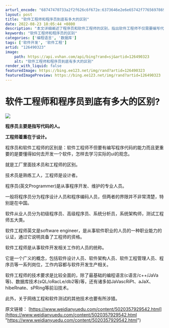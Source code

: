 ```yaml
---
arturl_encode: "68747470733a2f2f626c6f672e:6373646e2e6e65742f77656978696e5f34353730373631302f:61727469636c652f64657461696c732f313236343930333233"
layout: post
title: "软件工程师和程序员到底有多大的区别"
date: 2022-08-23 18:05:44 +0800
description: "本文详细阐述了程序员和软件工程师的区别，指出软件工程师不仅需要编写代码，更需具备软件开发的整体视野，"
keywords: "软件工程师和程序员的区别"
categories: ['编程语言', '数据库']
tags: ['软件开发', '软件工程']
artid: "126490323"
image:
    path: https://api.vvhan.com/api/bing?rand=sj&artid=126490323
    alt: "软件工程师和程序员到底有多大的区别"
render_with_liquid: false
featuredImage: https://bing.ee123.net/img/rand?artid=126490323
featuredImagePreview: https://bing.ee123.net/img/rand?artid=126490323
---
```


# 软件工程师和程序员到底有多大的区别?

![](https://i-blog.csdnimg.cn/blog_migrate/108de0cbf59e63ecfa8f9e5387fdbbdb.jpeg)

**程序员主要是指写代码的人。**

**工程师着重在于设计。**

程序员和软件工程师的区别是：软件工程师不但要有编写程序代码的能力而且更重要的是要懂得如何去开发一个软件，怎样去学习实际的ui的观念。

就是工厂里面技术员和工程师的区别。

技术员是熟练工人，工程师是设计者。

程序员(英文Programmer)是从事程序开发、维护的专业人员。

一般将程序员分为程序设计人员和程序编码人员，但两者的界限并不非常清楚，特别是在中国。

软件从业人员分为初级程序员、高级程序员、系统分析员，系统架构师，测试工程师五大类。

软件工程师英文是software engineer，是从事软件职业的人员的一种职业能力的认证，通过它说明具备了工程师的资格。

软件工程师是从事软件开发相关工作的人员的统称。

它是一个广义的概念，包括软件设计人员、软件架构人员、软件工程管理人员、程序员等一系列岗位，工作内容都与软件开发生产相关。

软件工程师的技术要求是比较全面的，除了最基础的编程语言(c语言/c++/JaVa等)、数据库技术(sQL/oRacLe/db2等)等，还有诸多如JaVascRiPt、aJaX、hibeRnate、sPRing等前沿技术。

此外，关于网络工程和软件测试的其他技术也要有所涉猎。

原文链接：
[https://www.weidianyuedu.com/content/5020357929542.html](https://www.weidianyuedu.com/content/5020357929542.html "https://www.weidianyuedu.com/content/5020357929542.html")
